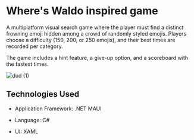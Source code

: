 # Where's Waldo inspired game

A multiplatform visual search game where the player must find a distinct frowning emoji hidden among a crowd of randomly styled emojis. Players choose a difficulty (150, 200, or 250 emojis), and their best times are recorded per category. 

The game includes a hint feature, a give-up option, and a scoreboard with the fastest times.

![dud (1)](https://github.com/user-attachments/assets/4f76aeed-80fd-4097-b8e9-52c636ec9300)

## Technologies Used

* Application Framework: .NET MAUI

* Language: C#

* UI: XAML
